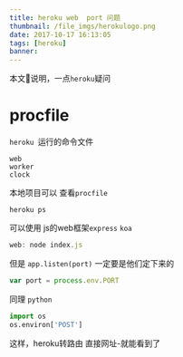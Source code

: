 ```yaml
---
title: heroku web  port 问题
thumbnail: /file_imgs/herokulogo.png
date: 2017-10-17 16:13:05
tags: [heroku]
banner:
---
```



本文说明，一点``heroku``疑问

# procfile

``heroku ``运行的命令文件
```
web
worker
clock
```

本地项目可以 查看``procfile``
``` 
heroku ps
```

可以使用 js的web框架`` express `` ``koa``
``` js
web: node index.js
```

但是 ``app.listen(port)`` 一定要是他们定下来的
``` js
var port = process.env.PORT
``` 

同理 ``python``

``` py
import os
os.environ['POST']
```

这样，heroku转路由 直接网址-就能看到了